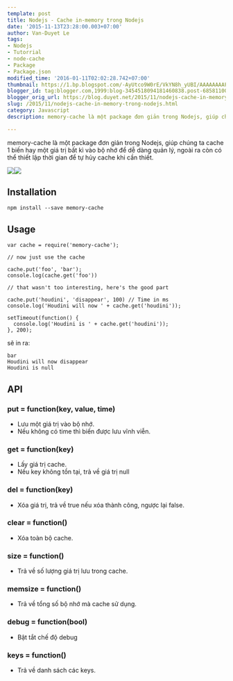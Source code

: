 ```yaml
---
template: post
title: Nodejs - Cache in-memory trong Nodejs
date: '2015-11-13T23:28:00.003+07:00'
author: Van-Duyet Le
tags:
- Nodejs
- Tutorrial
- node-cache
- Package
- Package.json
modified_time: '2016-01-11T02:02:28.742+07:00'
thumbnail: https://1.bp.blogspot.com/-AyUtco9W0rE/VkYN8h_yUBI/AAAAAAAAFqI/IY2bT1tt5VU/s1600/nodejs-logo.png
blogger_id: tag:blogger.com,1999:blog-3454518094181460838.post-6858110044969633613
blogger_orig_url: https://blog.duyet.net/2015/11/nodejs-cache-in-memory-trong-nodejs.html
slug: /2015/11/nodejs-cache-in-memory-trong-nodejs.html
category: Javascript
description: memory-cache là một package đơn giản trong Nodejs, giúp chúng ta cache 1 biến hay một giá trị bất kì vào bộ nhớ để dễ dàng quản lý, ngoài ra còn có thể thiết lập thời gian để tự hủy cache khi cần thiết.

---
```


memory-cache là một package đơn giản trong Nodejs, giúp chúng ta cache 1 biến hay một giá trị bất kì vào bộ nhớ để dễ dàng quản lý, ngoài ra còn có thể thiết lập thời gian để tự hủy cache khi cần thiết.

![](https://1.bp.blogspot.com/-AyUtco9W0rE/VkYN8h_yUBI/AAAAAAAAFqI/IY2bT1tt5VU/s1600/nodejs-logo.png)![](https://1.bp.blogspot.com/-NpW8Cw34Ay0/VkYPmTU76DI/AAAAAAAAFqY/UroPqdRt4mg/s400/hdd_hard_drive_disk_technology_storage_save_hardware_information_data_sata_device_memory_tool_backup_computer_electronics_equipment_flat_design_icon-512.png)

## Installation ##

```
npm install --save memory-cache
```

## Usage ##

```
var cache = require('memory-cache');

// now just use the cache

cache.put('foo', 'bar');
console.log(cache.get('foo'))

// that wasn't too interesting, here's the good part

cache.put('houdini', 'disappear', 100) // Time in ms
console.log('Houdini will now ' + cache.get('houdini'));

setTimeout(function() {
  console.log('Houdini is ' + cache.get('houdini'));
}, 200);
```

sẽ in ra:

```
bar
Houdini will now disappear
Houdini is null
```

## API ##

### put = function(key, value, time) ###

- Lưu một giá trị vào bộ nhớ.
- Nếu không có time thì biến được lưu vĩnh viễn.

### get = function(key) ###

- Lấy giá trị cache.
- Nếu key không tồn tại, trả về giá trị null

### del = function(key) ###

- Xóa giá trị, trả về true nếu xóa thành công, ngược lại false.

### clear = function() ###

- Xóa toàn bộ cache.

### size = function() ###

- Trả về số lượng giá trị lưu trong cache.

### memsize = function() ###

- Trả về tổng số bộ nhớ mà cache sử dụng.

### debug = function(bool) ###

- Bật tắt chế độ debug

### keys = function() ###

- Trả về danh sách các keys.
